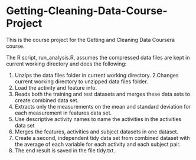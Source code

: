 # Getting-Cleaning-Data-Course-Project

This is the course project for the Getting and Cleaning Data Coursera course. 

The R script, run_analysis.R, assumes the compressed data files are kept in current working directory and does the following:

1. Unzips the data files folder in current working directory.
2.Changes current working directory to unzipped data files folder.
3. Load the activity and feature info.
4. Reads both the training and test datasets and merges these data sets to create combined data set.
5. Extracts only the measurements on the mean and standard deviation for each measurement in features data set.
6. Use descriptive activity names to name the activities in the activities data set
7. Merges the features, activities and subject datasets in one dataset.
8. Create a second, independent tidy data set from combined dataset with the average of each variable for each activity and each subject pair.
9. The end result is saved in the file tidy.txt.

